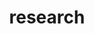 ---
layout: page
title: research
nav: true
nav_order: 6
dropdown: true
children: 
    - title: cardiotocography
      permalink: /ctg/
    - title: diseases
      permalink: /idop/
    - title: adolescent pregnancy
      permalink: /ap/
---